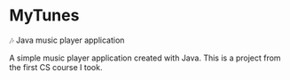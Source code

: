 # MyTunes
🎶 Java music player application

A simple music player application created with Java. This is a project from the first CS course I took.

